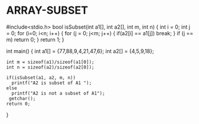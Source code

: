 # ARRAY-SUBSET
#include<stdio.h>
bool isSubset(int a1[], int a2[], int m, int n)
{
    int i = 0;
    int j = 0;
    for (i=0; i<n; i++)
    {
      for (j = 0; j<m; j++)
        {
          if(a2[i] == a1[j])
          break;
        }
        if (j == m)
           return 0;
    }
    return 1;
}
  
int main()
{
    int a1[] = {77,88,9,4,21,47,6};
    int a2[] = {4,5,9,18};
   
    int m = sizeof(a1)/sizeof(a1[0]);
    int n = sizeof(a2)/sizeof(a2[0]);
 
    if(isSubset(a1, a2, m, n))
      printf("A2 is subset of A1 ");
    else
      printf("A2 is not a subset of A1");      
     getchar();
    return 0;
}
